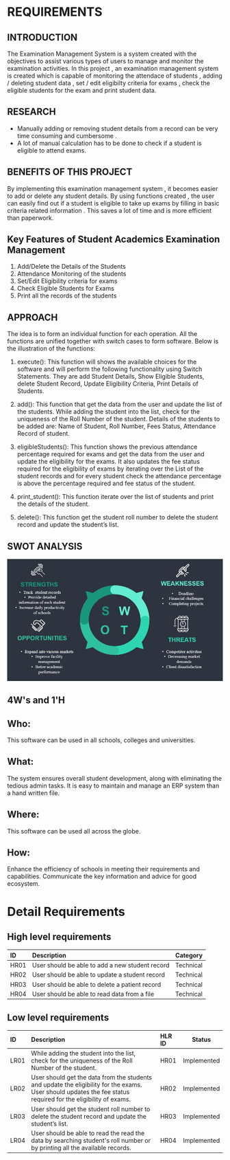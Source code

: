 # REQUIREMENTS

## INTRODUCTION

The Examination Management System is a system created with the objectives to assist various types of users to manage and monitor the examination activities. In this project , an examination management system is created which is capable of monitoring the attendace of students , adding / deleting student data , set / edit eligibilty criteria for exams , check the eligible students for the exam and print student data.

## RESEARCH

* Manually adding or removing student details from a record can be very time consuming and cumbersome . 
* A lot of manual calculation has to be done to check if a student is eligible to attend exams. 

## BENEFITS OF THIS PROJECT

By implementing this examination management system , it becomes easier to add or delete any student details. By using functions created , the user can easily find out if a student is eligible to take up exams by filling in basic criteria related information . This saves a lot of time and is more efficient than paperwork. 

## Key Features of Student Academics Examination Management
1. Add/Delete the Details of the Students
2. Attendance Monitoring of the students
3. Set/Edit Eligibility criteria for exams
4. Check Eligible Students for Exams
5. Print all the records of the students

## APPROACH

The idea is to form an individual function for each operation. All the functions are unified together with switch cases to form software. Below is the illustration of the functions:
1. execute(): This function will shows the available choices for the software and will perform the following functionality using Switch Statements.
They are add Student Details, Show Eligible Students, delete Student Record, Update Eligibility Criteria, Print Details of Students.

2. add(): This function that get the data from the user and update the list of the students. While adding the student into the list, check for the uniqueness of the Roll Number of the student. Details of the students to be added are: Name of Student, Roll Number, Fees Status, Attendance Record of student.

3. eligibleStudents(): This function shows the previous attendance percentage required for exams and get the data from the user and update the eligibility for the exams. It also updates the fee status required for the eligibility of exams by iterating over the List of the student records and for every student check the attendance percentage is above the percentage required and fee status of the student.

4. print_student(): This function iterate over the list of students and print the details of the student.

5. delete(): This function get the student roll number to delete the student record and update the student’s list.

## SWOT ANALYSIS 

![Banner](https://github.com/sammy-9930/Examination_Management_System/blob/main/1_Requirements/SWOT.JPG)

## 4W's and 1'H
## Who: 
This software can be used in all schools, colleges and universities.
## What:
The system ensures overall student development, along with eliminating the tedious admin tasks. It is easy to maintain and manage an ERP system than a hand written file.
## Where:
This software can be used all across the globe.
## How:
Enhance the efficiency of schools in meeting their requirements and capabilities. Communicate the key information and advice for good ecosystem.

# Detail Requirements
## High level requirements

|ID	  |Description 	                                  |Category  | 
|:----|:----------------------------------------------|:---------|
|HR01	|User should be able to add a new student record| Technical|
|HR02	|User should be able to update a student record	| Technical|
|HR03	|User should be able to delete a patient record	| Technical|
|HR04	|User should be able to read data from a file	  | Technical|

## Low level requirements
|ID   |Description                                                                                            |HLR ID    |Status    |
|:----|:------------------------------------------------------------------------------------------------------|:---------|----------|
|LR01 |While adding the student into the list, check for the uniqueness of the Roll Number of the student.    |HR01      |Implemented |
|LR02 |User should get the data from the students and update the eligibility for the exams. User should  updates the fee status required for the eligibility of exams.       |HR02      |Implemented |                                        
|LR03 |User should get the student roll number to delete the student record and update the student’s list.    |HR03      |Implemented |
|LR04 |User should be able to read the read the data by searching student's roll number or by printing all the available records.|HR04      |Implemented |
       























